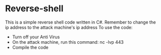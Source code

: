 # Reverse-shell
This is a simple reverse shell code written in C#. Remember to change the ip address to the attack machine's ip address
To use the code:
- Turn off your Anti Virus
- On the attack machine, run this command: nc -lvp 443
- Compile the code
